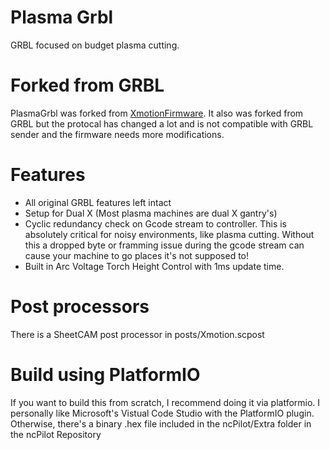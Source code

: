 # Plasma Grbl

GRBL focused on budget plasma cutting.

# Forked from GRBL
PlasmaGrbl was forked from [XmotionFirmware](https://github.com/UnfinishedBusiness/XmotionFirmware). It also was forked from GRBL but the protocal has changed a lot and is not compatible with GRBL sender and the firmware needs more modifications.

# Features
- All original GRBL features left intact
- Setup for Dual X (Most plasma machines are dual X gantry's)
- Cyclic redundancy check on Gcode stream to controller. This is absolutely critical for noisy environments, like plasma cutting. Without this
a dropped byte or framming issue during the gcode stream can cause your machine to go places it's not supposed to!
- Built in Arc Voltage Torch Height Control with 1ms update time.

# Post processors
There is a SheetCAM post processor in posts/Xmotion.scpost

# Build using PlatformIO
If you want to build this from scratch, I recommend doing it via platformio. I personally like Microsoft's Vistual Code Studio with the PlatformIO plugin. Otherwise, there's a binary .hex file included in the ncPilot/Extra folder in the ncPilot Repository
